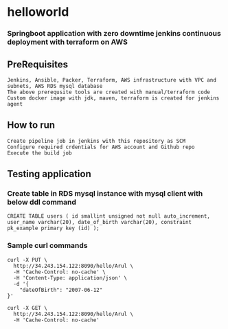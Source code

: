 # helloworld

### Springboot application with zero downtime jenkins continuous deployment with terraform on AWS


## PreRequisites
    Jenkins, Ansible, Packer, Terraform, AWS infrastructure with VPC and subnets, AWS RDS mysql database
    The above prerequsite tools are created with manual/terraform code
    Custom docker image with jdk, maven, terraform is created for jenkins agent

## How to run
    Create pipeline job in jenkins with this repository as SCM
    Configure required crdentials for AWS account and Github repo
    Execute the build job

## Testing application

### Create table in RDS mysql instance with mysql client with below ddl command
```
CREATE TABLE users ( id smallint unsigned not null auto_increment, user_name varchar(20), date_of_birth varchar(20), constraint pk_example primary key (id) );

```

### Sample curl commands

```
curl -X PUT \
  http://34.243.154.122:8090/hello/Arul \
  -H 'Cache-Control: no-cache' \
  -H 'Content-Type: application/json' \
  -d '{
    "dateOfBirth": "2007-06-12"
}'

curl -X GET \
  http://34.243.154.122:8090/hello/Arul \
  -H 'Cache-Control: no-cache'

```









